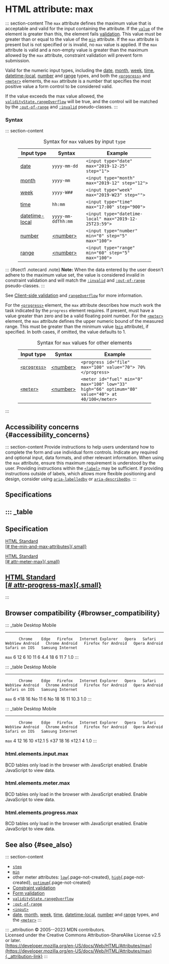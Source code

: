 

# HTML attribute: max



::: section-content
The `max` attribute defines the maximum value that is acceptable and
valid for the input containing the attribute. If the
[`value`](../element/input#value) of the element is greater than this,
the element fails
[validation](https://developer.mozilla.org/en-US/docs/Learn/Forms/Form_validation).
This value must be greater than or equal to the value of the
[`min`](min) attribute. If the `max` attribute is present but is not
specified or is invalid, no `max` value is applied. If the `max`
attribute is valid and a non-empty value is greater than the maximum
allowed by the `max` attribute, constraint validation will prevent form
submission.

Valid for the numeric input types, including the
[date](../element/input/date), [month](../element/input/month),
[week](../element/input/week), [time](../element/input/time),
[datetime-local](../element/input/datetime-local),
[number](../element/input/number) and [range](../element/input/range)
types, and both the [`<progress>`](../element/progress) and
[`<meter>`](../element/meter) elements, the `max` attribute is a number
that specifies the most positive value a form control to be considered
valid.

If the value exceeds the max value allowed, the
[`validityState.rangeOverflow`](https://developer.mozilla.org/en-US/docs/Web/API/ValidityState/rangeOverflow)
will be true, and the control will be matched by the
[`:out-of-range`](https://developer.mozilla.org/en-US/docs/Web/CSS/:out-of-range)
and
[`:invalid`](https://developer.mozilla.org/en-US/docs/Web/CSS/:invalid)
pseudo-classes.
:::

### Syntax

::: section-content
<figure class="table-container">
<div class="_table">
<table class="no-markdown">
<caption>Syntax for <code>max</code> values by input
<code>type</code></caption>
<thead>
<tr class="header">
<th>Input type</th>
<th>Syntax</th>
<th>Example</th>
</tr>
</thead>
<tbody>
<tr class="odd">
<td><a href="../element/input/date">date</a></td>
<td><code>yyyy-mm-dd</code></td>
<td><code>&lt;input type="date" max="2019-12-25" step="1"&gt;</code></td>
</tr>
<tr class="even">
<td><a href="../element/input/month">month</a></td>
<td><code>yyyy-mm</code></td>
<td><code>&lt;input type="month" max="2019-12" step="12"&gt;</code></td>
</tr>
<tr class="odd">
<td><a href="../element/input/week">week</a></td>
<td><code>yyyy-W##</code></td>
<td><code>&lt;input type="week" max="2019-W23" step=""&gt;</code></td>
</tr>
<tr class="even">
<td><a href="../element/input/time">time</a></td>
<td><code>hh:mm</code></td>
<td><code>&lt;input type="time" max="17:00" step="900"&gt;</code></td>
</tr>
<tr class="odd">
<td><a href="../element/input/datetime-local">datetime-local</a></td>
<td><code>yyyy-mm-ddThh:mm</code></td>
<td><code>&lt;input type="datetime-local" max="2019-12-25T23:59"&gt;</code></td>
</tr>
<tr class="even">
<td><a href="../element/input/number">number</a></td>
<td><a
href="https://developer.mozilla.org/en-US/docs/Web/CSS/number">&lt;number&gt;</a></td>
<td><code>&lt;input type="number" min="0" step="5" max="100"&gt;</code></td>
</tr>
<tr class="odd">
<td><a href="../element/input/range">range</a></td>
<td><a
href="https://developer.mozilla.org/en-US/docs/Web/CSS/number">&lt;number&gt;</a></td>
<td><code>&lt;input type="range" min="60" step="5" max="100"&gt;</code></td>
</tr>
</tbody>
</table>

</figure>

::: {#sect1 .notecard .note}
**Note:** When the data entered by the user doesn\'t adhere to the
maximum value set, the value is considered invalid in constraint
validation and will match the
[`:invalid`](https://developer.mozilla.org/en-US/docs/Web/CSS/:invalid)
and
[`:out-of-range`](https://developer.mozilla.org/en-US/docs/Web/CSS/:out-of-range)
pseudo-classes.
:::

See [Client-side validation](../constraint_validation) and
[`rangeOverflow`](https://developer.mozilla.org/en-US/docs/Web/API/ValidityState/rangeOverflow)
for more information.

For the [`<progress>`](../element/progress) element, the `max` attribute
describes how much work the task indicated by the `progress` element
requires. If present, must have a value greater than zero and be a valid
floating point number. For the [`<meter>`](../element/meter) element,
the `max` attribute defines the upper numeric bound of the measured
range. This must be greater than the minimum value ([`min`](min)
attribute), if specified. In both cases, if omitted, the value defaults
to 1.

<figure class="table-container">
<div class="_table">
<table class="no-markdown">
<caption>Syntax for <code>max</code> values for other elements</caption>
<thead>
<tr class="header">
<th>Input type</th>
<th>Syntax</th>
<th>Example</th>
</tr>
</thead>
<tbody>
<tr class="odd">
<td><a href="../element/progress"><code>&lt;progress&gt;</code></a></td>
<td><a
href="https://developer.mozilla.org/en-US/docs/Web/CSS/number">&lt;number&gt;</a></td>
<td><code>&lt;progress id="file" max="100" value="70"&gt; 70% &lt;/progress&gt;</code></td>
</tr>
<tr class="even">
<td><a href="../element/meter"><code>&lt;meter&gt;</code></a></td>
<td><a
href="https://developer.mozilla.org/en-US/docs/Web/CSS/number">&lt;number&gt;</a></td>
<td><code>&lt;meter id="fuel" min="0" max="100" low="33" high="66" optimum="80" value="40"&gt; at 40/100&lt;/meter&gt;</code></td>
</tr>
</tbody>
</table>

</figure>
:::

## Accessibility concerns {#accessibility_concerns}

::: section-content
Provide instructions to help users understand how to complete the form
and use individual form controls. Indicate any required and optional
input, data formats, and other relevant information. When using the
`max` attribute, ensure this maximum requirement is understood by the
user. Providing instructions within the [`<label>`](../element/label)
may be sufficient. If providing instructions outside of labels, which
allows more flexible positioning and design, consider using
[`aria-labelledby`](https://developer.mozilla.org/en-US/docs/Web/Accessibility/ARIA/Attributes/aria-labelledby)
or
[`aria-describedby`](https://developer.mozilla.org/en-US/docs/Web/Accessibility/ARIA/Attributes/aria-describedby).
:::

## Specifications

::: _table
  --------------------------------------------------------------------------------------------------------------------
  Specification
  --------------------------------------------------------------------------------------------------------------------
  [HTML Standard\
  [\#
  the-min-and-max-attributes]{.small}](https://html.spec.whatwg.org/multipage/input.html#the-min-and-max-attributes)

  [HTML Standard\
  [\# attr-meter-max]{.small}](https://html.spec.whatwg.org/multipage/form-elements.html#attr-meter-max)

  [HTML Standard\
  [\# attr-progress-max]{.small}](https://html.spec.whatwg.org/multipage/form-elements.html#attr-progress-max)
  --------------------------------------------------------------------------------------------------------------------
:::

## Browser compatibility {#browser_compatibility}

::: _table
          Desktop                                                         Mobile                                                                                   
  ------- --------- ------ --------- ------------------- ------- -------- ----------------- ---------------- --------------------- --------------- --------------- ------------------
          Chrome    Edge   Firefox   Internet Explorer   Opera   Safari   WebView Android   Chrome Android   Firefox for Android   Opera Android   Safari on IOS   Samsung Internet
  `max`   6         12     6         10                  11      6        4.4               18               6                     11              7               1.0
:::

::: _table
          Desktop                                                         Mobile                                                                                   
  ------- --------- ------ --------- ------------------- ------- -------- ----------------- ---------------- --------------------- --------------- --------------- ------------------
          Chrome    Edge   Firefox   Internet Explorer   Opera   Safari   WebView Android   Chrome Android   Firefox for Android   Opera Android   Safari on IOS   Samsung Internet
  `max`   6         ≤18    16        No                  11      6        No                18               16                    11              10.3            1.0
:::

::: _table
          Desktop                                                         Mobile                                                                                   
  ------- --------- ------ --------- ------------------- ------- -------- ----------------- ---------------- --------------------- --------------- --------------- ------------------
          Chrome    Edge   Firefox   Internet Explorer   Opera   Safari   WebView Android   Chrome Android   Firefox for Android   Opera Android   Safari on IOS   Samsung Internet
  `max`   4         12     16        10                  ≤12.1   5        ≤37               18               16                    ≤12.1           4               1.0
:::

### html.elements.input.max

BCD tables only load in the browser with JavaScript enabled. Enable
JavaScript to view data.

### html.elements.meter.max

BCD tables only load in the browser with JavaScript enabled. Enable
JavaScript to view data.

### html.elements.progress.max

BCD tables only load in the browser with JavaScript enabled. Enable
JavaScript to view data.

## See also {#see_also}

::: section-content
-   [`step`](step)
-   [`min`](min)
-   other meter attributes:
    [`low`](https://developer.mozilla.org/en-US/docs/Web/HTML/Attributes/low){.page-not-created},
    [`high`](https://developer.mozilla.org/en-US/docs/Web/HTML/Attributes/high){.page-not-created},
    [`optimum`](https://developer.mozilla.org/en-US/docs/Web/HTML/Attributes/optimum){.page-not-created}
-   [Constraint validation](../constraint_validation)
-   [Form
    validation](https://developer.mozilla.org/en-US/docs/Learn/Forms/Form_validation)
-   [`validityState.rangeOverflow`](https://developer.mozilla.org/en-US/docs/Web/API/ValidityState/rangeOverflow)
-   [`:out-of-range`](https://developer.mozilla.org/en-US/docs/Web/CSS/:out-of-range)
-   [`<input>`](../element/input)
-   [date](../element/input/date), [month](../element/input/month),
    [week](../element/input/week), [time](../element/input/time),
    [datetime-local](../element/input/datetime-local),
    [number](../element/input/number) and
    [range](../element/input/range) types, and the
    [`<meter>`](../element/meter)
:::

::: _attribution
© 2005--2023 MDN contributors.\
Licensed under the Creative Commons Attribution-ShareAlike License v2.5
or later.\
[https://developer.mozilla.org/en-US/docs/Web/HTML/Attributes/max](https://developer.mozilla.org/en-US/docs/Web/HTML/Attributes/max){._attribution-link}
:::

